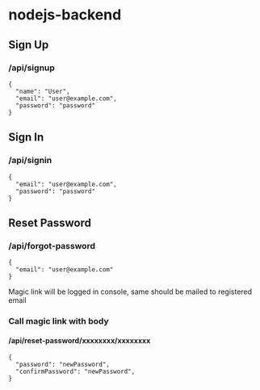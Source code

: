 # nodejs-backend
## Sign Up
### /api/signup
```
{
  "name": "User",
  "email": "user@example.com",
  "password": "password"
}
```
## Sign In
### /api/signin
```
{
  "email": "user@example.com",
  "password": "password"
}
```

## Reset Password
### /api/forgot-password
```
{
  "email": "user@example.com"
}
```
Magic link will be logged in console, same should be mailed to registered email

### Call magic link with body
#### /api/reset-password/xxxxxxxx/xxxxxxxx
```
{
  "password": "newPassword",
  "confirmPassword": "newPassword",
}
```
